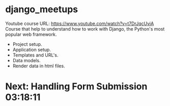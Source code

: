 # django_meetups
Youtube course URL: https://www.youtube.com/watch?v=t7DrJqcUviA
Course that help to understand how to work with Django, the Python's most popular web framework.
- Project setup.
- Application setup.
- Templates and URL's.
- Data models.
- Render data in html files.

# Next: Handling Form Submission 03:18:11